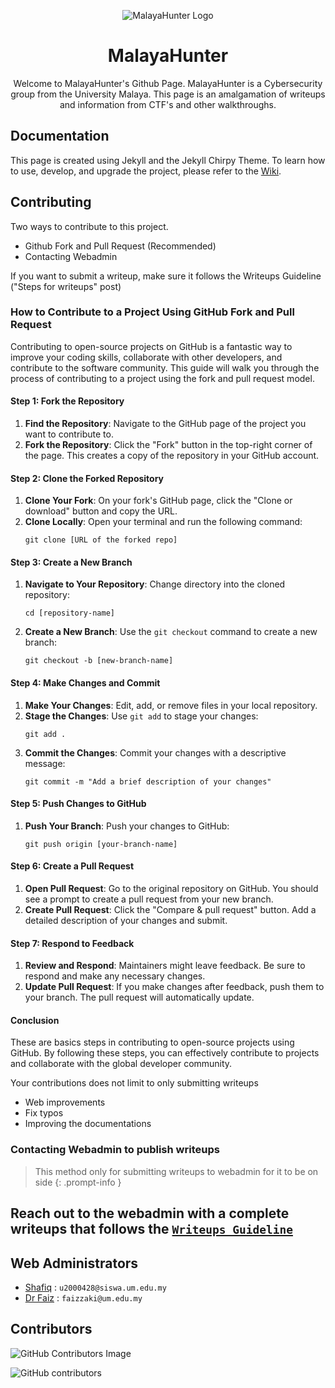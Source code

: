 <div align="center">

![MalayaHunter Logo](/assets/img/favicons/android-chrome-192x192.png)

# MalayaHunter

Welcome to MalayaHunter's Github Page. MalayaHunter is a Cybersecurity group from the University Malaya. This page is an amalgamation of writeups and information from CTF's and other walkthroughs. 
</div>

## Documentation

This page is created using Jekyll and the Jekyll Chirpy Theme. To learn how to use, develop, and upgrade the project, please refer to the [Wiki][wiki].

## Contributing

Two ways to contribute to this project.

- Github Fork and Pull Request (Recommended)
- Contacting Webadmin

If you want to submit a writeup, make sure it follows the Writeups Guideline ("Steps for writeups" post)

### How to Contribute to a Project Using GitHub Fork and Pull Request

Contributing to open-source projects on GitHub is a fantastic way to improve your coding skills, collaborate with other developers, and contribute to the software community. This guide will walk you through the process of contributing to a project using the fork and pull request model.

#### Step 1: Fork the Repository

1. **Find the Repository**: Navigate to the GitHub page of the project you want to contribute to.
2. **Fork the Repository**: Click the "Fork" button in the top-right corner of the page. This creates a copy of the repository in your GitHub account.

#### Step 2: Clone the Forked Repository

1. **Clone Your Fork**: On your fork's GitHub page, click the "Clone or download" button and copy the URL.
2. **Clone Locally**: Open your terminal and run the following command:
    ```
    git clone [URL of the forked repo]
    ```

#### Step 3: Create a New Branch

1. **Navigate to Your Repository**: Change directory into the cloned repository:
    ```
    cd [repository-name]
    ```
2. **Create a New Branch**: Use the `git checkout` command to create a new branch:
    ```
    git checkout -b [new-branch-name]
    ```

#### Step 4: Make Changes and Commit

1. **Make Your Changes**: Edit, add, or remove files in your local repository.
2. **Stage the Changes**: Use `git add` to stage your changes:
    ```
    git add .
    ```
3. **Commit the Changes**: Commit your changes with a descriptive message:
    ```
    git commit -m "Add a brief description of your changes"
    ```

#### Step 5: Push Changes to GitHub

1. **Push Your Branch**: Push your changes to GitHub:
    ```
    git push origin [your-branch-name]
    ```

#### Step 6: Create a Pull Request

1. **Open Pull Request**: Go to the original repository on GitHub. You should see a prompt to create a pull request from your new branch.
2. **Create Pull Request**: Click the "Compare & pull request" button. Add a detailed description of your changes and submit.

#### Step 7: Respond to Feedback

1. **Review and Respond**: Maintainers might leave feedback. Be sure to respond and make any necessary changes.
2. **Update Pull Request**: If you make changes after feedback, push them to your branch. The pull request will automatically update.

#### Conclusion

These are basics steps in contributing to open-source projects using GitHub. By following these steps, you can effectively contribute to projects and collaborate with the global developer community.

Your contributions does not limit to only submitting writeups
- Web improvements
- Fix typos
- Improving the documentations

### Contacting Webadmin to publish writeups

> This method only for submitting writeups to webadmin for it to be on side
{: .prompt-info }

## Reach out to the webadmin with a complete writeups that follows the [`Writeups Guideline`](/_posts/2019-08-08-writeups-example.md/)

## Web Administrators

- [Shafiq](mailto:u2000428@siswa.um.edu.my) : `u2000428@siswa.um.edu.my`
- [Dr Faiz](mailto:faizzaki@um.edu.my)      : `faizzaki@um.edu.my`

## Contributors


![GitHub Contributors Image](https://contrib.rocks/image?repo=um-csnet/malayahunter)


![GitHub contributors](https://img.shields.io/github/contributors/um-csnet/malayahunter)

[wiki]: https://github.com/cotes2020/jekyll-theme-chirpy/wiki
